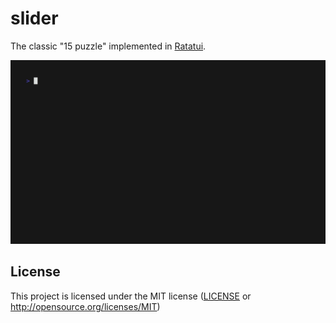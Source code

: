 # slider

The classic "15 puzzle" implemented in [Ratatui].

![Animation of Slider in action](/slider.gif)

[Ratatui]: https://ratatui.rs

## License

This project is licensed under the MIT license ([LICENSE] or <http://opensource.org/licenses/MIT>)

[LICENSE]: ./LICENSE
